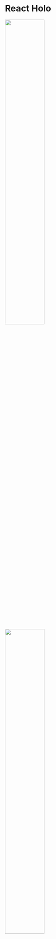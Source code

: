 <h1>React Holo</h1>
<img src="https://user-images.githubusercontent.com/11952380/208766567-87211176-0eb8-4900-83e8-c5b17ca7154c.gif" width="50%"/>
<img src="https://user-images.githubusercontent.com/11952380/208766863-82156086-e245-40e0-989f-f809e24f0d19.gif" width="50%"/>
<hr><p>Holographic card component and 3D motion</p><h2>General Information</h2>
<hr><ul>
<li>A component that allows you to move the cards and add real effects like the real pokemon cards.</li>
</ul><ul>
<li>No library exists to simplify the creation of 3D and holographic map as real map, the goal is to simplify the development.</li>
</ul><ul>
<li>We don't reinvent the wheel every time.</li>
</ul><h2>Technologies Used</h2>
<hr><ul>
<li>React</li>
</ul><ul>
<li>Typescript</li>
</ul><ul>
<li>Css3</li>
</ul><ul>
<li>Html5</li>
</ul><h2>Features</h2>
<hr><ul>
<li>Holographic card</li>
</ul><h2>Setup</h2>
<hr><p><code>npm install --save react-holo</code><br>
or<br>
<code>yarn add react-holo</code></p>
<h2>Features that can be added</h2>
<hr><ul>
<li>All ideas are to be taken with consideration, of course without straying from the main context of the cards.</li>
</ul><h2>Acknowledgement</h2>
<hr><ul>
<li>We would like to warmly thank all those who have contributed to the realization of this react-holo bookstore. Your support and commitment have been essential to enable us to develop it and make it available to everyone. We hope that you will find this library useful and that you will get the maximum benefit from it. Thank you again for your precious collaboration!</li>
</ul><h2>Contact</h2>
<hr><p><span style="margin-right: 30px;"></span><a href="https://www.linkedin.com/in/sacha-brami-a4632370/"><img target="_blank" src="https://cdn.jsdelivr.net/gh/devicons/devicon/icons/linkedin/linkedin-original.svg" style="width: 10%;"></a><span style="margin-right: 30px;"></span><a href="https://github.com/bramis"><img target="_blank" src="https://cdn.jsdelivr.net/gh/devicons/devicon/icons/github/github-original.svg" style="width: 10%;"></a></p>
